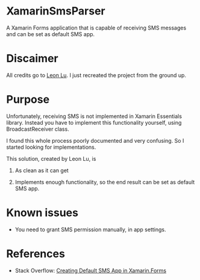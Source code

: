 # XamarinSmsParser
A Xamarin Forms application that is capable of receiving SMS messages and can be set as default SMS app.

# Discaimer
All credits go to [Leon Lu](https://github.com/851265601/). I just recreated the project from the ground up.

# Purpose
Unfortunately, receiving SMS is not implemented in Xamarin Essentials library. Instead you have to implement this functionality yourself, using BroadcastReceiver class.

I found this whole process poorly documented and very confusing. So I started looking for implementations.

This solution, created by Leon Lu, is

1. As clean as it can get

2. Implements enough functionality, so the end result can be set as default SMS app.

# Known issues

- You need to grant SMS permission manually, in app settings.

# References

- Stack Overflow: [Creating Default SMS App in Xamarin.Forms](https://stackoverflow.com/questions/61451407/creating-default-sms-app-in-xamarin-forms)

